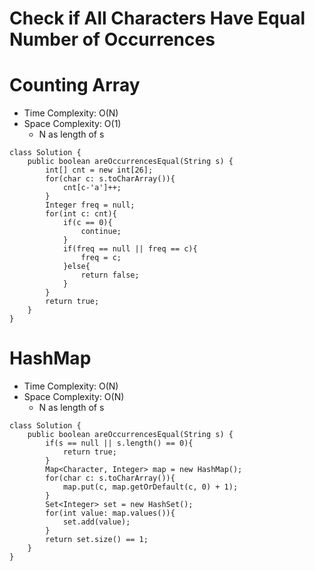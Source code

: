 # Check if All Characters Have Equal Number of Occurrences
# Counting Array
* Time Complexity: O(N)
* Space Complexity: O(1)
	* N as length of s
```
class Solution {
    public boolean areOccurrencesEqual(String s) {
        int[] cnt = new int[26];
        for(char c: s.toCharArray()){
            cnt[c-'a']++;
        }
        Integer freq = null;
        for(int c: cnt){
            if(c == 0){
                continue;
            }
            if(freq == null || freq == c){
                freq = c;
            }else{
                return false;
            }
        }
        return true;
    }
}
```
# HashMap
* Time Complexity: O(N)
* Space Complexity: O(N)
	* N as length of s
```
class Solution {
    public boolean areOccurrencesEqual(String s) {
        if(s == null || s.length() == 0){
            return true;
        }
        Map<Character, Integer> map = new HashMap();
        for(char c: s.toCharArray()){
            map.put(c, map.getOrDefault(c, 0) + 1);
        }
        Set<Integer> set = new HashSet();
        for(int value: map.values()){
            set.add(value);
        }
        return set.size() == 1;
    }
}
```